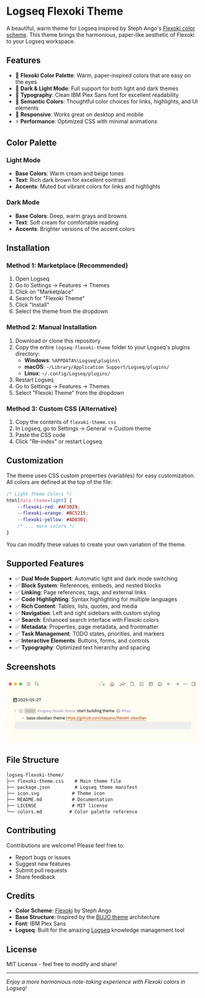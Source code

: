 # Logseq Flexoki Theme

A beautiful, warm theme for Logseq inspired by Steph Ango's [Flexoki color scheme](https://stephango.com/flexoki). This theme brings the harmonious, paper-like aesthetic of Flexoki to your Logseq workspace.

## Features

- 🎨 **Flexoki Color Palette**: Warm, paper-inspired colors that are easy on the eyes
- 🌙 **Dark & Light Mode**: Full support for both light and dark themes
- 📝 **Typography**: Clean IBM Plex Sans font for excellent readability
- 🎯 **Semantic Colors**: Thoughtful color choices for links, highlights, and UI elements
- 📱 **Responsive**: Works great on desktop and mobile
- ⚡ **Performance**: Optimized CSS with minimal animations

## Color Palette

### Light Mode
- **Base Colors**: Warm cream and beige tones
- **Text**: Rich dark brown for excellent contrast
- **Accents**: Muted but vibrant colors for links and highlights

### Dark Mode
- **Base Colors**: Deep, warm grays and browns
- **Text**: Soft cream for comfortable reading
- **Accents**: Brighter versions of the accent colors

## Installation

### Method 1: Marketplace (Recommended)
1. Open Logseq
2. Go to Settings → Features → Themes
3. Click on "Marketplace"
4. Search for "Flexoki Theme"
5. Click "Install"
6. Select the theme from the dropdown

### Method 2: Manual Installation
1. Download or clone this repository
2. Copy the entire `logseq-flexoki-theme` folder to your Logseq's plugins directory:
   - **Windows**: `%APPDATA%\Logseq\plugins\`
   - **macOS**: `~/Library/Application Support/Logseq/plugins/`
   - **Linux**: `~/.config/Logseq/plugins/`
3. Restart Logseq
4. Go to Settings → Features → Themes
5. Select "Flexoki Theme" from the dropdown

### Method 3: Custom CSS (Alternative)
1. Copy the contents of `flexoki-theme.css`
2. In Logseq, go to Settings → General → Custom theme
3. Paste the CSS code
4. Click "Re-index" or restart Logseq

## Customization

The theme uses CSS custom properties (variables) for easy customization. All colors are defined at the top of the file:

```css
/* Light Theme Colors */
html[data-theme=light] {
    --flexoki-red: #AF3029;
    --flexoki-orange: #BC5215;
    --flexoki-yellow: #AD8301;
    /* ... more colors */
}
```

You can modify these values to create your own variation of the theme.

## Supported Features

- ✅ **Dual Mode Support**: Automatic light and dark mode switching
- ✅ **Block System**: References, embeds, and nested blocks
- ✅ **Linking**: Page references, tags, and external links
- ✅ **Code Highlighting**: Syntax highlighting for multiple languages
- ✅ **Rich Content**: Tables, lists, quotes, and media
- ✅ **Navigation**: Left and right sidebars with custom styling
- ✅ **Search**: Enhanced search interface with Flexoki colors
- ✅ **Metadata**: Properties, page metadata, and frontmatter
- ✅ **Task Management**: TODO states, priorities, and markers
- ✅ **Interactive Elements**: Buttons, forms, and controls
- ✅ **Typography**: Optimized text hierarchy and spacing

## Screenshots

![Flexoki Theme Screenshot](./flexoki-theme.png)

## File Structure

```
logseq-flexoki-theme/
├── flexoki-theme.css    # Main theme file
├── package.json         # Logseq theme manifest
├── icon.svg            # Theme icon
├── README.md           # Documentation
├── LICENSE             # MIT license
└── colors.md          # Color palette reference
```

## Contributing

Contributions are welcome! Please feel free to:
- Report bugs or issues
- Suggest new features
- Submit pull requests
- Share feedback

## Credits

- **Color Scheme**: [Flexoki](https://stephango.com/flexoki) by Steph Ango
- **Base Structure**: Inspired by the [BUJO theme](https://github.com/stdword/logseq-bujo-theme) architecture
- **Font**: IBM Plex Sans
- **Logseq**: Built for the amazing [Logseq](https://logseq.com/) knowledge management tool

## License

MIT License - feel free to modify and share!

---

*Enjoy a more harmonious note-taking experience with Flexoki colors in Logseq!*
